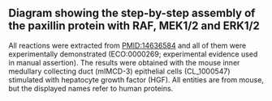 <H2>Diagram showing the step-by-step assembly of the paxillin protein with RAF, MEK1/2 and ERK1/2</H2>

All reactions were extracted from <a href="https://pubmed.ncbi.nlm.nih.gov/14636584/">PMID:14636584</a> and all of them were experimentally demonstrated (ECO:0000269; experimental evidence used in manual assertion). The results were obtained with the mouse inner medullary collecting duct (mIMCD-3) epithelial cells (CL_1000547) stimulated with hepatocyte growth factor (HGF). All entities are from mouse, but the displayed names refer to human proteins. 
